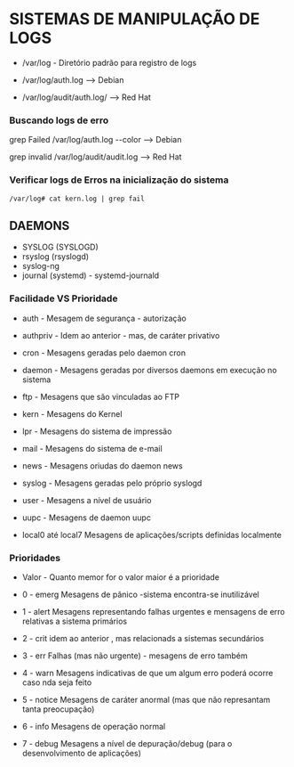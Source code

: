 # SISTEMAS DE MANIPULAÇÃO DE LOGS

* /var/log - Diretório padrão para registro de logs

* /var/log/auth.log --> Debian

* /var/log/audit/auth.log/ --> Red Hat

### Buscando logs de erro 

   grep Failed /var/log/auth.log --color --> Debian

   grep invalid /var/log/audit/audit.log --> Red Hat

### Verificar logs de Erros na inicialização do sistema

    /var/log# cat kern.log | grep fail

## DAEMONS

* SYSLOG (SYSLOGD)
* rsyslog (rsyslogd)
* syslog-ng
* journal (systemd) - systemd-journald


### Facilidade          VS          Prioridade

* auth             -          Mesagem de segurança - autorização
* authpriv         -          Idem ao anterior - mas, de caráter privativo                  
* cron             -          Mesagens geradas pelo daemon cron
* daemon           -          Mesagens geradas por diversos daemons em execução no sistema
* ftp              -          Mesagens que são vinculadas ao FTP
* kern             -          Mesagens do Kernel
* lpr              -          Mesagens do sistema de impressão
* mail             -          Mesagens do sistema de e-mail
* news             -          Mesagens oriudas do daemon news
* syslog           -          Mesagens geradas pelo próprio syslogd
* user             -          Mesagens a nível de usuário
* uupc             -          Mesagens de daemon uupc

* local0 até local7          Mesagens de aplicações/scripts definidas localmente

### Prioridades

* Valor - Quanto memor for o valor maior é a prioridade

* 0 - emerg Mesagens de pânico -sistema encontra-se inutilizável
* 1 - alert Mesagens representando falhas urgentes e mensagens de erro relativas a sistema primários
* 2 - crit idem ao anterior , mas relacionads a sistemas secundários
* 3 - err  Falhas (mas não urgente) - mesagens de erro também
* 4 - warn Mesagens indicativas de que um algum erro poderá ocorre caso nda seja feito
* 5 - notice Mesagens de caráter anormal (mas que não represantam tanta preocupação)
* 6 - info Mesagens de operação normal
* 7 - debug Mesagens a nível de depuração/debug (para o desenvolvimento de aplicações)
